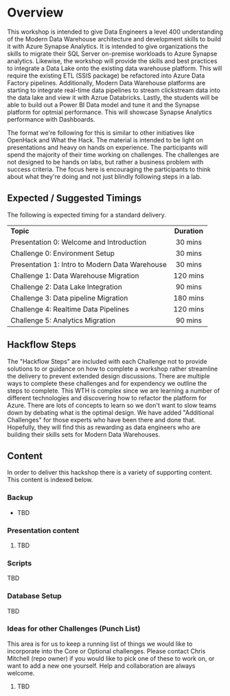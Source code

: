 # Overview

This workshop is intended to give Data Engineers a level 400 understanding of the Modern Data Warehouse architecture and development skills to build it with Azure Synapse Analytics.  It is intended to give organizations the skills to migrate their SQL Server on-premise workloads to Azure Synapse analytics.  Likewise, the workshop will provide the skills and best practices to integrate a Data Lake onto the existing data warehouse platform.  This will require the existing ETL (SSIS package) be refactored into Azure Data Factory pipelines.  Additionally, Modern Data Warehouse platforms are starting to integrate real-time data pipelines to stream clickstream data into the data lake and view it with Azrue Databricks.  Lastly, the students will be able to build out a Power BI Data model and tune it and the Synapse platform for optmial performance.  This will showcase Synapse Analytics performance with Dashboards.

The format we're following for this is similar to other initiatives like OpenHack and What the Hack. The material is intended to be light on presentations and heavy on hands on experience. The participants will spend the majority of their time working on challenges. The challenges are not designed to be hands on labs, but rather a business problem with success criteria. The focus here is encouraging the participants to think about what they're doing and not just blindly following steps in a lab.

## Expected / Suggested Timings

The following is expected timing for a standard delivery.

|                                            |                                                                                                                                                       |
| ------------------------------------------ | :---------------------------------------------------------------------------------------------------------------------------------------------------: |
| **Topic** |  **Duration**  |
| Presentation 0:  Welcome and Introduction  | 30 mins |
| Challenge 0: Environment Setup | 30 mins|
| Presentation 1: Intro to Modern Data Warehouse | 30 mins|
| Challenge 1: Data Warehouse Migration | 120 mins |
| Challenge 2: Data Lake Integration | 90 mins |
| Challenge 3: Data pipeline Migration | 180 mins |
| Challenge 4: Realtime Data Pipelines | 120 mins |
| Challenge 5: Analytics Migration | 90 mins |

## Hackflow Steps 

The "Hackflow Steps" are included with each Challenge not to provide solutions to or guidance on how to complete a workshop rather streamline the delivery to prevent extended design discussions.  There are multiple ways to complete these challenges and for expendency we outline the steps to complete.  This WTH is complex since we are learning a number of different technologies and discovering how to refactor the platform for Azure.  There are lots of concepts to learn so we don't want to slow teams down by debating what is the optimal design.  We have added "Additional Challenges" for those experts who have been there and done that.  Hopefully, they will find this as rewarding as data engineers who are building their skills sets for Modern Data Warehouses.

## Content

In order to deliver this hackshop there is a variety of supporting content.   This content is indexed below.

### Backup

* TBD

### Presentation content

1. TBD

### Scripts

TBD

### Database Setup

TBD

### Ideas for other Challenges (Punch List)

This area is for us to keep a running list of things we would like to incorporate into the Core or Optional challenges.  Please contact Chris Mitchell (repo owner) if you would like to pick one of these to work on, or want to add a new one yourself.  Help and collaboration are always welcome.

1. TBD
   
